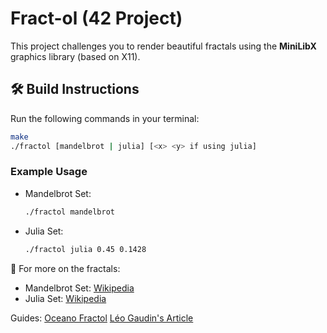 # Fract-ol (42 Project)

This project challenges you to render beautiful fractals using the **MiniLibX** graphics library (based on X11).

## 🛠 Build Instructions

Run the following commands in your terminal:

```bash
make
./fractol [mandelbrot | julia] [<x> <y> if using julia]
```

### Example Usage

- Mandelbrot Set:
  ```bash
  ./fractol mandelbrot
  ```

- Julia Set:
  ```bash
  ./fractol julia 0.45 0.1428
  ```

📌 For more on the fractals:
- Mandelbrot Set: [Wikipedia](https://en.wikipedia.org/wiki/Mandelbrot_set)
- Julia Set: [Wikipedia](https://en.wikipedia.org/wiki/Jul)

Guides:
[Oceano Fractol](https://www.youtube.com/watch?v=ANLW1zYbLcs)
[Léo Gaudin's Article](https://medium.com/@leogaudin/fract-ol-creating-graphically-beautiful-fractals-6664b6b045b5)
